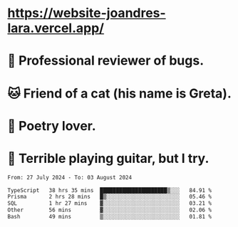 # https://website-joandres-lara.vercel.app/
# 🐛 Professional reviewer of bugs.
# 🐱 Friend of a cat (his name is Greta).
# 📜 Poetry lover.
# 🎸 Terrible playing guitar, but I try.

<!--START_SECTION:waka-->

```txt
From: 27 July 2024 - To: 03 August 2024

TypeScript   38 hrs 35 mins  █████████████████████▒░░░   84.91 %
Prisma       2 hrs 28 mins   █▒░░░░░░░░░░░░░░░░░░░░░░░   05.46 %
SQL          1 hr 27 mins    ▓░░░░░░░░░░░░░░░░░░░░░░░░   03.21 %
Other        56 mins         ▓░░░░░░░░░░░░░░░░░░░░░░░░   02.06 %
Bash         49 mins         ▒░░░░░░░░░░░░░░░░░░░░░░░░   01.81 %
```

<!--END_SECTION:waka-->
